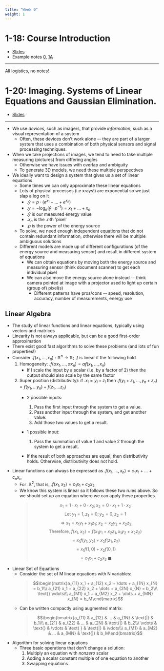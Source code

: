 ```yaml
---
title: "Week 0"
weight: 1
---
```




# 1-18: Course Introduction

- [Slides](https://eecs16a.org/lecture/Lecture0A_Slides.pdf)
- Example notes [0](https://eecs16a.org/lecture/Note0.pdf), [1A](https://eecs16a.org/lecture/Note1A.pdf)

---

All logistics, no notes!

# 1-20: Imaging. Systems of Linear Equations and Gaussian Elimination.

- [Slides](https://eecs16a.org/lecture/Lecture0B_Slides.pdf)

---

- We use _devices_, such as imagers, that provide _information_, such as a visual representation of a system
    - Often, these devices don’t work alone -- they are part of a larger system that uses a combination of both physical sensors and signal processing techniques.
- When we take projections of images, we tend to need to take multiple measuring (pictures) from differing angles
    - Otherwise we have issues with overlap and ambiguity
    - To generate 3D models, we need these multiple perspectives
- We ideally want to design a system that gives us a set of linear equations
    - Some times we can only approximate these linear equations
    - Lots of physical processes (i.e xrays!) are exponential so we just slap a log on it
        - .$\hat y = p \cdot (e^{x_1} + \dots + e^{x_n})$
        - .$y = -\log_e (\hat y \cdot p^{-1}) = x_1 + \dots + x_n$
        - .$\hat y$ is our measured energy value
        - .$x_n$ is the .$n$th 'pixel'
        - .$p$ is the power of the energy source
    - To solve, we need enough independent equations that do not contain redundant information, otherwise there will be multiple ambiguous solutions
    - Different models are made up of different configurations (of the energy source and measuring sensor) and result in different system of equations
        - We can obtain equations by moving both the energy source and measuring sensor (think document scanner) to get each individual pixel
        - We can also move the energy source alone instead -- think camera pointed at image with a projector used to light up certain (group of) pixel(s)
            - Different patterns have pros/cons -- speed, resolution, accuracy, number of measurements, energy use

## Linear Algebra

- The study of linear functions and linear equations, typically using vectors and matrices
- Linearity is not always applicable, but can be a good first-order approximation
- There exist good fast algorithms to solve these problems (and lots of fun properties!)
- Consider .$f(x_1, \dots, x_n) : \mathbb{R}^n \to \mathbb{R}$; .$f$ is linear if the following hold
    1. Homogeneity: .$f (\alpha x_1, \dots, \alpha x_n) = \alpha f(x_1, \dots, x_n)$
        - If I scale the input by a scalar (i.e. by a factor of 2) then the output should also scale by the same factor
    2. Super position (distributivity): if .$x_i = y_i + z_i$ then .$f(y_1 + z_1, \dots, y_n + z_n) = f(y_1, \dots y_n) + f(z_1, \dots z_n)$
        - 2 possible inputs:
            1. Pass the first input through the system to get a value.
            2. Pass another input through the system, and get another value.
            3. Add those two values to get a result.

        - 1 possible input:
            1. Pass the summation of value 1 and value 2 through the system to get a result.

        - If the result of both approaches are equal, then distributivity holds. Otherwise, distributivity does not hold.
- Linear functions can always be expressed as .$f(x_1, \dots, x_n) = c_1 x_1 + \dots + c_n x_n$
    - For .$\mathbb{R}^2$, that is, .$f(x_1, x_2) = c_1 x_1 + c_2 x_2$
    - We know this system is linear so it follows these two rules above. So we should set up an equation where we can apply these properties.
        > $$ x_1 = 1 \cdot x_1 + 0 \cdot x_2; x_2 = 0 \cdot x_1 + 1 \cdot x_2$$
        > $$\text{Let } y_1 = 1, z_1 = 0; y_2 = 0, z_2 = 1$$
        > $$ \Longrightarrow x_1 = x_1 y_1 + x_1 z_1;\ x_2 = x_2 y_2 + x_2 z_2$$
        > $$\text{Therefore, } f(x_1, x_2) = f(x_1 y_1 + x_2 z_1, x_1 y_2 + x_2 z_2)$$
        > $$= x_1f(y_1, y_2) + x_2f(z_1, z_2)$$
        > $$= x_1f(1, 0) + x_2f(0, 1)$$
        > $$= c_1 x_1 + c_2 x_2\ \blacksquare$$
- Linear Set of Equations
    - Consider the set of M linear equations with N variables:
        > $$\begin{matrix}a_{11} x_1 + a_{12} x_2 + \dots + a_{1N} x_{N} = b_1\\\ a_{21} x_1 + a_{22} x_2 + \dots + a_{2N} x_{N} = b_2\\\ \text{} \vdots\\\ a_{M1} x_1 + a_{M2} x_2 + \dots + a_{MN} x_{N} = b_M\end{matrix}$$
    - Can be written compactly using augmented matrix:
        > $$\begin{bmatrix}a_{11} & a_{12} & ... & a_{1N} & \text{|} & b_1\\\ a_{21} & a_{22} & ... & a_{2N} & \text{|} & b_2\\\ \vdots & \text{} & \vdots & \text{ } & \text{|} & \vdots\\\ a_{M1} & a_{M2} & ... & a_{MN} & \text{|} & b_M\end{bmatrix}$$
- Algorithm for solving linear equations
    - Three basic operations that don't change a solution:
        1. Multiply an equation with _nonzero_ scalar
        2. Adding a scalar constant multiple of one equation to another
        3. Swapping equations



